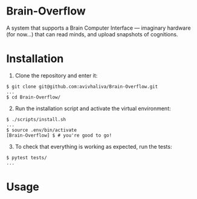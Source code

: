# Brain-Overflow
A system that supports a Brain Computer Interface — imaginary hardware (for now...) that can read minds, and upload snapshots of cognitions.


# Installation
1. Clone the repository and enter it:
```shell
$ git clone git@github.com:avivhaliva/Brain-Overflow.git
...
$ cd Brain-Overflow/
```

2. Run the installation script and activate the virtual environment:
```shell
$ ./scripts/install.sh
...
$ source .env/bin/activate
[Brain-Overflow] $ # you're good to go!
```
    
3. To check that everything is working as expected, run the tests:
```shell
$ pytest tests/
...
```

# Usage
